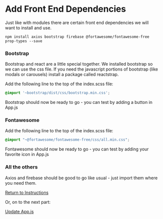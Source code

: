 # Add Front End Dependencies
Just like with modules there are certain front end dependencies we will want to install and use.

```shell
npm install axios bootstrap firebase @fortawesome/fontawesome-free prop-types --save
```
### Bootstrap
Bootstrap and react are a little special together.  We installed bootstrap so we can use the css file.  If you need the javascript portions of bootstrap (like modals or carousels) install a package called reactstrap.

Add the following line to the top of the index.scss file:
```scss
@import '~bootstrap/dist/css/bootstrap.min.css';
```
Bootstrap should now be ready to go - you can test by adding a button in App.js

### Fontawesome
Add the following line to the top of the index.scss file:
```scss
@import "~@fortawesome/fontawesome-free/css/all.min.css";
```
Fontawesome should now be ready to go - you can test by adding your favorite icon in App.js


### All the others
Axios and firebase should be good to go like usual - just import them where you need them.


[Return to Instructions](../react-setup.md)

Or, on to the next part:

[Update App.js](https://github.com/nss-nightclass-projects/Night-Class-Resources/blob/master/book-4-react/chapters/react-setup-steps/react-classes.md)
